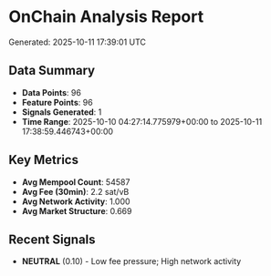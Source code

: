 # OnChain Analysis Report
Generated: 2025-10-11 17:39:01 UTC

## Data Summary
- **Data Points**: 96
- **Feature Points**: 96
- **Signals Generated**: 1
- **Time Range**: 2025-10-10 04:27:14.775979+00:00 to 2025-10-11 17:38:59.446743+00:00

## Key Metrics
- **Avg Mempool Count**: 54587
- **Avg Fee (30min)**: 2.2 sat/vB
- **Avg Network Activity**: 1.000
- **Avg Market Structure**: 0.669

## Recent Signals
- **NEUTRAL** (0.10) - Low fee pressure; High network activity
